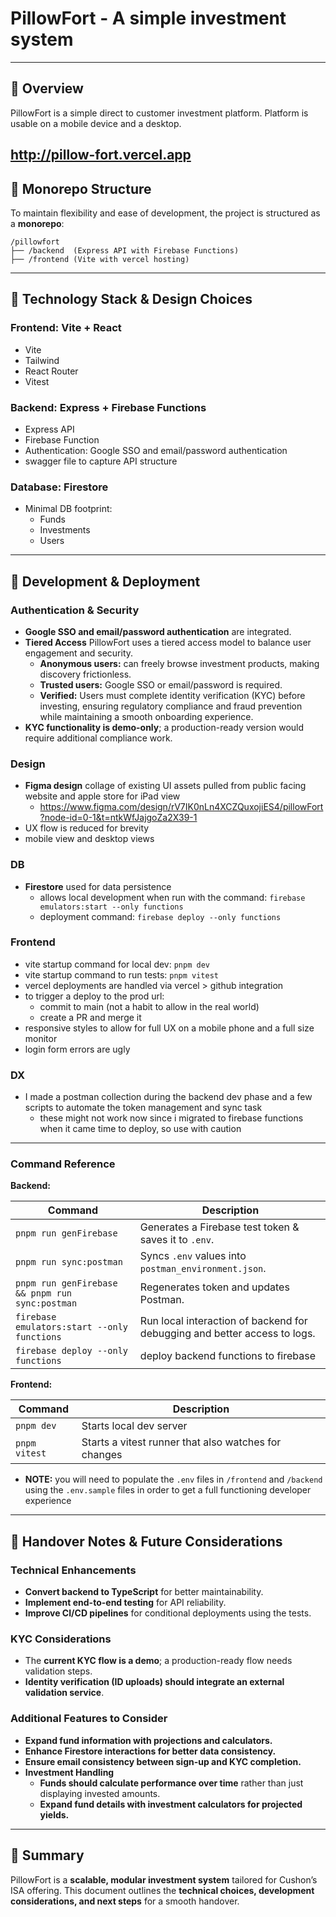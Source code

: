# PillowFort - A simple investment system

---

## 📌 Overview

PillowFort is a simple direct to customer investment platform. Platform is
usable on a mobile device and a desktop.

## http://pillow-fort.vercel.app

## 🚀 Monorepo Structure

To maintain flexibility and ease of development, the project is structured as a
**monorepo**:

```
/pillowfort
├── /backend  (Express API with Firebase Functions)
├── /frontend (Vite with vercel hosting)
```

---

## 🚀 Technology Stack & Design Choices

### **Frontend: Vite + React**

- Vite
- Tailwind
- React Router
- Vitest

### **Backend: Express + Firebase Functions**

- Express API
- Firebase Function
- Authentication: Google SSO and email/password authentication
- swagger file to capture API structure

### **Database: Firestore**

- Minimal DB footprint:
  - Funds
  - Investments
  - Users

---

## 🚀 Development & Deployment

### **Authentication & Security**

- **Google SSO and email/password authentication** are integrated.
- **Tiered Access** PillowFort uses a tiered access model to balance user
  engagement and security.
  - **Anonymous users:** can freely browse investment products, making discovery
    frictionless.
  - **Trusted users:** Google SSO or email/password is required.
  - **Verified:** Users must complete identity verification (KYC) before
    investing, ensuring regulatory compliance and fraud prevention while
    maintaining a smooth onboarding experience.
- **KYC functionality is demo-only**; a production-ready version would require
  additional compliance work.

### **Design**

- **Figma design** collage of existing UI assets pulled from public facing
  website and apple store for iPad view
  - https://www.figma.com/design/rV7IK0nLn4XCZQuxojiES4/pillowFort?node-id=0-1&t=ntkWfJajgoZa2X39-1
- UX flow is reduced for brevity
- mobile view and desktop views

### **DB**

- **Firestore** used for data persistence
  - allows local development when run with the command:
    `firebase emulators:start --only functions`
  - deployment command: `firebase deploy --only functions`

### **Frontend**

- vite startup command for local dev: `pnpm dev`
- vite startup command to run tests: `pnpm vitest`
- vercel deployments are handled via vercel > github integration
- to trigger a deploy to the prod url:
  - commit to main (not a habit to allow in the real world)
  - create a PR and merge it
- responsive styles to allow for full UX on a mobile phone and a full size
  monitor
- login form errors are ugly

### **DX**

- I made a postman collection during the backend dev phase and a few scripts to
  automate the token management and sync task
  - these might not work now since i migrated to firebase functions when it came
    time to deploy, so use with caution

---

### **Command Reference**

**Backend:**

| **Command**                                     | **Description**                                                           |
| ----------------------------------------------- | ------------------------------------------------------------------------- |
| `pnpm run genFirebase`                          | Generates a Firebase test token & saves it to `.env`.                     |
| `pnpm run sync:postman`                         | Syncs `.env` values into `postman_environment.json`.                      |
| `pnpm run genFirebase && pnpm run sync:postman` | Regenerates token and updates Postman.                                    |
| `firebase emulators:start --only functions`     | Run local interaction of backend for debugging and better access to logs. |
| `firebase deploy --only functions`              | deploy backend functions to firebase                                      |

**Frontend:**

| **Command**   | **Description**                                      |
| ------------- | ---------------------------------------------------- |
| `pnpm dev`    | Starts local dev server                              |
| `pnpm vitest` | Starts a vitest runner that also watches for changes |

- **NOTE:** you will need to populate the `.env` files in `/frontend` and
  `/backend` using the `.env.sample` files in order to get a full functioning
  developer experience

---

## 🎯 Handover Notes & Future Considerations

### **Technical Enhancements**

- **Convert backend to TypeScript** for better maintainability.
- **Implement end-to-end testing** for API reliability.
- **Improve CI/CD pipelines** for conditional deployments using the tests.

### **KYC Considerations**

- The **current KYC flow is a demo**; a production-ready flow needs validation
  steps.
- **Identity verification (ID uploads) should integrate an external validation
  service**.

### **Additional Features to Consider**

- **Expand fund information with projections and calculators.**
- **Enhance Firestore interactions for better data consistency.**
- **Ensure email consistency between sign-up and KYC completion.**
- **Investment Handling**
  - **Funds should calculate performance over time** rather than just displaying
    invested amounts.
  - **Expand fund details with investment calculators for projected yields.**

---

## 🚀 Summary

PillowFort is a **scalable, modular investment system** tailored for Cushon’s
ISA offering. This document outlines the **technical choices, development
considerations, and next steps** for a smooth handover.
